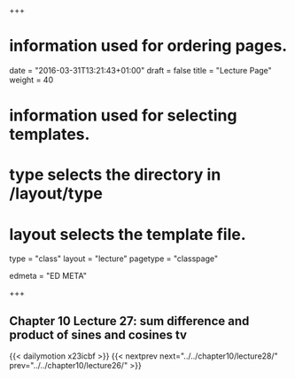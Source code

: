 +++
# information used for ordering pages.
date = "2016-03-31T13:21:43+01:00"
draft = false
title = "Lecture Page"
weight = 40

# information used for selecting templates.
# type selects the directory in /layout/type
# layout selects the template file.

type   = "class"
layout = "lecture"
pagetype = "classpage"





edmeta = "ED META"

+++
## Chapter 10 Lecture 27: sum difference and product of sines and cosines tv
{{< dailymotion x23icbf >}}
{{< nextprev next="../../chapter10/lecture28/"     prev="../../chapter10/lecture26/"  >}}

